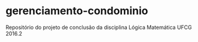# gerenciamento-condominio
Repositório do projeto de conclusão da disciplina Lógica Matemática UFCG 2016.2

